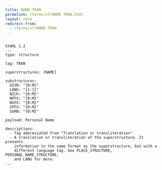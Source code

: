 ```yaml
---
title: NAME.TRAN
permalink: /terms/v7/NAME.TRAN.html
layout: none
redirect-from:
  - /terms/v7/NAME.TRAN
...
```


```

%YAML 1.2
---
type: structure

tag: TRAN

superstructures: [NAME]

substructures:
  GIVN: "{0:M}"
  LANG: "{1:1}"
  NICK: "{0:M}"
  NPFX: "{0:M}"
  NSFX: "{0:M}"
  SPFX: "{0:M}"
  SURN: "{0:M}"

payload: Personal Name

descriptions:
  - Tag abbreviated from "Translation or transliteration"
  - A translation or transliteration of the superstructure. It presents
    information in the same format as the superstructure, but with a
    different language tag. See PLACE_STRUCTURE, PERSONAL_NAME_STRUCTURE,
    and LANG for more.
...

```
